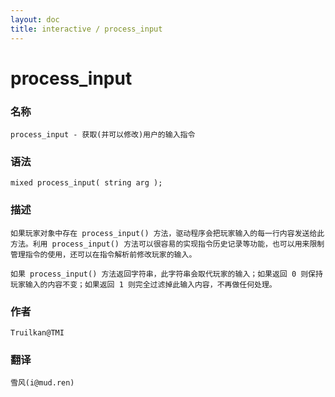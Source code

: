 ```yaml
---
layout: doc
title: interactive / process_input
---
```

# process_input

### 名称

    process_input - 获取(并可以修改)用户的输入指令

### 语法

    mixed process_input( string arg );

### 描述

    如果玩家对象中存在 process_input() 方法，驱动程序会把玩家输入的每一行内容发送给此方法。利用 process_input() 方法可以很容易的实现指令历史记录等功能，也可以用来限制管理指令的使用，还可以在指令解析前修改玩家的输入。

    如果 process_input() 方法返回字符串，此字符串会取代玩家的输入；如果返回 0 则保持玩家输入的内容不变；如果返回 1 则完全过滤掉此输入内容，不再做任何处理。

### 作者

    Truilkan@TMI

### 翻译

    雪风(i@mud.ren)
